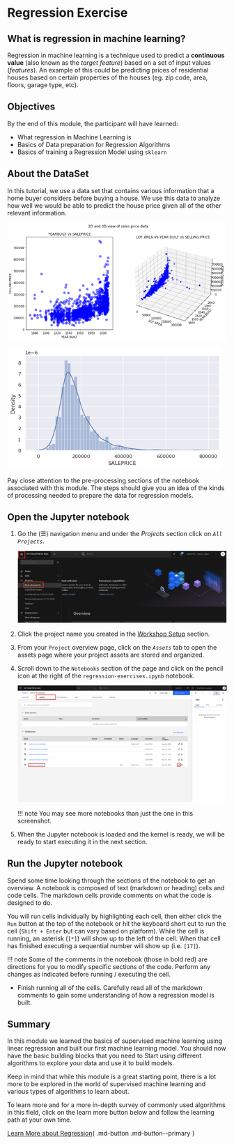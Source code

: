 # Regression Exercise

## What is regression in machine learning?

Regression in machine learning is a technique used to predict a **continuous value** (also known as the *target feature*) based on a set of input values (*features*). An example of this could be predicting prices of residential houses based on certain properties of the houses (eg. zip code, area, floors, garage type, etc). 

## Objectives

By the end of this module, the participant will have learned:

- What regression in Machine Learning is
- Basics of Data preparation for Regression Algorithms
- Basics of training a Regression Model using `sklearn`

## About the DataSet

In this tutorial, we use a data set that contains various information that a home buyer considers before buying a house. We use this data to analyze how well we would be able to predict the house price given all of the other relevant information. 

![Scatter Plot of the Data](./assets/images/regression/scatter-plot.png)

![Hist plot of the Data](./assets/images/regression/hist-plot.png)

Pay close attention to the pre-processing sections of the notebook associated with this module. The steps should give you an idea of the kinds of processing needed to prepare the data for regression models.

## Open the Jupyter notebook

1. Go the (☰) navigation menu and under the *Projects* section click on *`All Projects`*.

      ![(☰) Menu -> Projects](./assets/images/python-and-pandas/cpd-menu-projects.png)

2. Click the project name you created in the [Workshop Setup](00-project-setup.md) section.

3. From your `Project` overview page, click on the *`Assets`* tab to open the assets page where your project assets are stored and organized.

4. Scroll down to the `Notebooks` section of the page and click on the pencil icon at the right of the `regression-exercises.ipynb` notebook.

      ![open notebook](./assets/images/regression/regression-notebook.jpg)
    
    !!! note
        You may see more notebooks than just the one in this screenshot.


5. When the Jupyter notebook is loaded and the kernel is ready, we will be ready to start executing it in the next section.

## Run the Jupyter notebook

Spend some time looking through the sections of the notebook to get an overview. A notebook is composed of text (markdown or heading) cells and code cells. The markdown cells provide comments on what the code is designed to do.

You will run cells individually by highlighting each cell, then either click the `Run` button at the top of the notebook or hit the keyboard short cut to run the cell (`Shift + Enter` but can vary based on platform). While the cell is running, an asterisk (`[*]`) will show up to the left of the cell. When that cell has finished executing a sequential number will show up (i.e. `[17]`).

!!! note
    Some of the comments in the notebook (those in bold red) are directions for you to modify specific sections of the code. Perform any changes as indicated before running / executing the cell.

* Finish running all of the cells. Carefully read all of the markdown comments to gain some understanding of how a regression model is built.



## Summary

In this module we learned the basics of supervised machine learning using linear regression and built our first machine learning model. You should now have the basic building blocks that you need to Start using different algorithms to explore your data and use it to build models.

Keep in mind that while this module is a great starting point, there is a lot more to be explored in the world of supervised machine learning and various types of algorithms to learn about. 

To learn more and for a more in-depth survey of commonly used algorithms in this field, click on the learn more button below and follow the learning path at your own time.

[Learn More about Regression](https://developer.ibm.com/learningpaths/learning-path-machine-learning-for-developers/learn-regression-algorithms/){ .md-button .md-button--primary }


